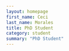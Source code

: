 ```yaml
---
layout: homepage
first_name: Ceci
last_name: Morales
title: PhD Student
category: student
summary: "PhD Student"
---
```


